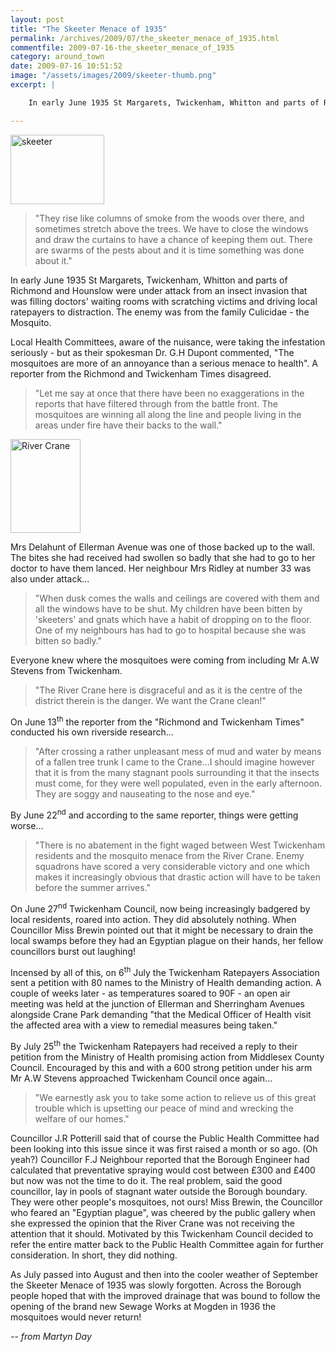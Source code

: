 ```yaml
---
layout: post
title: "The Skeeter Menace of 1935"
permalink: /archives/2009/07/the_skeeter_menace_of_1935.html
commentfile: 2009-07-16-the_skeeter_menace_of_1935
category: around_town
date: 2009-07-16 10:51:52
image: "/assets/images/2009/skeeter-thumb.png"
excerpt: |

    In early June 1935 St Margarets, Twickenham, Whitton and parts of Richmond and Hounslow were under attack from an insect invasion that was filling doctors' waiting rooms with scratching victims and driving local ratepayers to distraction. The enemy was from the family Culicidae - the Mosquito.

---
```


<a href="/assets/images/2009/skeeter.png"><img src="/assets/images/2009/skeeter-thumb.png" width="150" height="111" alt="skeeter" class="right" /></a>

> "They rise like columns of smoke from the woods over there, and sometimes stretch above the trees. We have to close the windows and draw the curtains to have a chance of keeping them out. There are swarms of the pests about and it is time something was done about it."

In early June 1935 St Margarets, Twickenham, Whitton and parts of Richmond and Hounslow were under attack from an insect invasion that was filling doctors' waiting rooms with scratching victims and driving local ratepayers to distraction. The enemy was from the family Culicidae - the Mosquito.

Local Health Committees, aware of the nuisance, were taking the infestation seriously - but as their spokesman Dr. G.H Dupont commented, "The mosquitoes are more of an annoyance than a serious menace to health". A reporter from the Richmond and Twickenham Times disagreed.

> "Let me say at once that there have been no exaggerations in the reports that have filtered through from the battle front. The mosquitoes are winning all along the line and people living in the areas under fire have their backs to the wall."

<a href="/assets/images/2009/crane_river.jpg"><img src="/assets/images/2009/crane_river-thumb.jpg" width="112" height="150" alt="River Crane" class="photo right" /></a>

Mrs Delahunt of Ellerman Avenue was one of those backed up to the wall. The bites she had received had swollen so badly that she had to go to her doctor to have them lanced. Her neighbour Mrs Ridley at number 33 was also under attack...

> "When dusk comes the walls and ceilings are covered with them and all the windows have to be shut. My children have been bitten by 'skeeters' and gnats which have a habit of dropping on to the floor. One of my neighbours has had to go to hospital because she was bitten so badly."

Everyone knew where the mosquitoes were coming from including Mr A.W Stevens from Twickenham.

> "The River Crane here is disgraceful and as it is the centre of the district therein is the danger. We want the Crane clean!"

On June 13<sup>th</sup> the reporter from the "Richmond and Twickenham Times" conducted his own riverside research...

> "After crossing a rather unpleasant mess of mud and water by means of a fallen tree trunk I came to the Crane...I should imagine however that it is from the many stagnant pools surrounding it that the insects must come, for they were well populated, even in the early afternoon. They are soggy and nauseating to the nose and eye."

By June 22<sup>nd</sup> and according to the same reporter, things were getting worse...

> "There is no abatement in the fight waged between West Twickenham residents and the mosquito menace from the River Crane. Enemy squadrons have scored a very considerable victory and one which makes it increasingly obvious that drastic action will have to be taken before the summer arrives."

On June 27<sup>nd</sup> Twickenham Council, now being increasingly badgered by local residents, roared into action. They did absolutely nothing. When Councillor Miss Brewin pointed out that it might be necessary to drain the local swamps before they had an Egyptian plague on their hands, her fellow councillors burst out laughing!

Incensed by all of this, on 6<sup>th</sup> July the Twickenham Ratepayers Association sent a petition with 80 names to the Ministry of Health demanding action. A couple of weeks later - as temperatures soared to 90F - an open air meeting was held at the junction of Ellerman and Sherringham Avenues alongside Crane Park demanding "that the Medical Officer of Health visit the affected area with a view to remedial measures being taken."

By July 25<sup>th</sup> the Twickenham Ratepayers had received a reply to their petition from the Ministry of Health promising action from Middlesex County Council. Encouraged by this and with a 600 strong petition under his arm Mr A.W Stevens approached Twickenham Council once again...

> "We earnestly ask you to take some action to relieve us of this great trouble which is upsetting our peace of mind and wrecking the welfare of our homes."

Councillor J.R Potterill said that of course the Public Health Committee had been looking into this issue since it was first raised a month or so ago. (Oh yeah?) Councillor F.J Neighbour reported that the Borough Engineer had calculated that preventative spraying would cost between £300 and £400 but now was not the time to do it. The real problem, said the good councillor, lay in pools of stagnant water outside the Borough boundary. They were other people's mosquitoes, not ours! Miss Brewin, the Councillor who feared an "Egyptian plague", was cheered by the public gallery when she expressed the opinion that the River Crane was not receiving the attention that it should. Motivated by this Twickenham Council decided to refer the entire matter back to the Public Health Committee again for further consideration. In short, they did nothing.

As July passed into August and then into the cooler weather of September the Skeeter Menace of 1935 was slowly forgotten. Across the Borough people hoped that with the improved drainage that was bound to follow the opening of the brand new Sewage Works at Mogden in 1936 the mosquitoes would never return!

<cite>-- from Martyn Day</cite>
